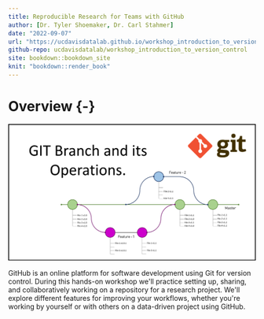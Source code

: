 ```yaml
---
title: Reproducible Research for Teams with GitHub
author: [Dr. Tyler Shoemaker, Dr. Carl Stahmer]
date: "2022-09-07"
url: "https://ucdavisdatalab.github.io/workshop_introduction_to_version_control/"
github-repo: ucdavisdatalab/workshop_introduction_to_version_control
site: bookdown::bookdown_site
knit: "bookdown::render_book"
---
```


# Overview {-}

![](./img/git_branching_and_its_options.png)

GitHub is an online platform for software development using Git for version 
control. During this hands-on workshop we'll practice setting up, sharing, and 
collaboratively working on a repository for a research project. We'll explore 
different features for improving your workflows, whether you're working by 
yourself or with others on a data-driven project using GitHub.
